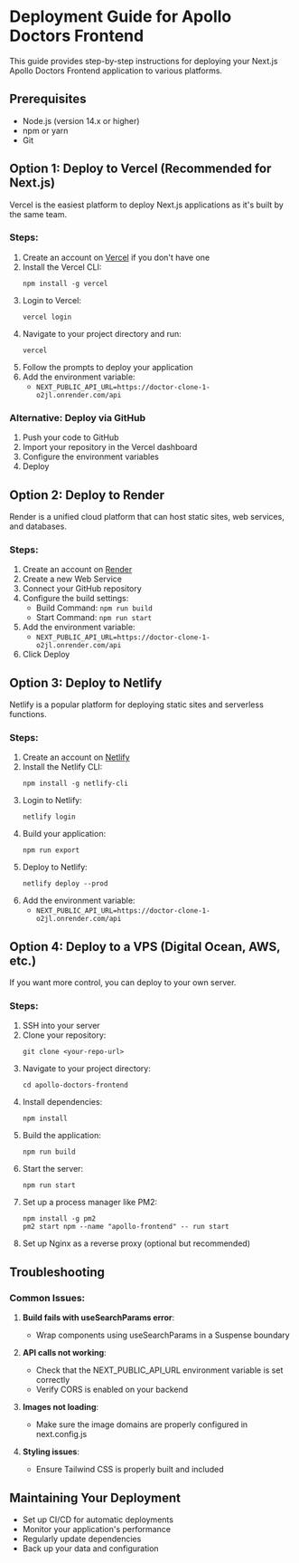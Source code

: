 # Deployment Guide for Apollo Doctors Frontend

This guide provides step-by-step instructions for deploying your Next.js Apollo Doctors Frontend application to various platforms.

## Prerequisites

- Node.js (version 14.x or higher)
- npm or yarn
- Git

## Option 1: Deploy to Vercel (Recommended for Next.js)

Vercel is the easiest platform to deploy Next.js applications as it's built by the same team.

### Steps:

1. Create an account on [Vercel](https://vercel.com) if you don't have one
2. Install the Vercel CLI:
   ```
   npm install -g vercel
   ```
3. Login to Vercel:
   ```
   vercel login
   ```
4. Navigate to your project directory and run:
   ```
   vercel
   ```
5. Follow the prompts to deploy your application
6. Add the environment variable:
   - `NEXT_PUBLIC_API_URL=https://doctor-clone-1-o2jl.onrender.com/api`

### Alternative: Deploy via GitHub

1. Push your code to GitHub
2. Import your repository in the Vercel dashboard
3. Configure the environment variables
4. Deploy

## Option 2: Deploy to Render

Render is a unified cloud platform that can host static sites, web services, and databases.

### Steps:

1. Create an account on [Render](https://render.com)
2. Create a new Web Service
3. Connect your GitHub repository
4. Configure the build settings:
   - Build Command: `npm run build`
   - Start Command: `npm run start`
5. Add the environment variable:
   - `NEXT_PUBLIC_API_URL=https://doctor-clone-1-o2jl.onrender.com/api`
6. Click Deploy

## Option 3: Deploy to Netlify

Netlify is a popular platform for deploying static sites and serverless functions.

### Steps:

1. Create an account on [Netlify](https://netlify.com)
2. Install the Netlify CLI:
   ```
   npm install -g netlify-cli
   ```
3. Login to Netlify:
   ```
   netlify login
   ```
4. Build your application:
   ```
   npm run export
   ```
5. Deploy to Netlify:
   ```
   netlify deploy --prod
   ```
6. Add the environment variable:
   - `NEXT_PUBLIC_API_URL=https://doctor-clone-1-o2jl.onrender.com/api`

## Option 4: Deploy to a VPS (Digital Ocean, AWS, etc.)

If you want more control, you can deploy to your own server.

### Steps:

1. SSH into your server
2. Clone your repository:
   ```
   git clone <your-repo-url>
   ```
3. Navigate to your project directory:
   ```
   cd apollo-doctors-frontend
   ```
4. Install dependencies:
   ```
   npm install
   ```
5. Build the application:
   ```
   npm run build
   ```
6. Start the server:
   ```
   npm run start
   ```
7. Set up a process manager like PM2:
   ```
   npm install -g pm2
   pm2 start npm --name "apollo-frontend" -- run start
   ```
8. Set up Nginx as a reverse proxy (optional but recommended)

## Troubleshooting

### Common Issues:

1. **Build fails with useSearchParams error**:
   - Wrap components using useSearchParams in a Suspense boundary

2. **API calls not working**:
   - Check that the NEXT_PUBLIC_API_URL environment variable is set correctly
   - Verify CORS is enabled on your backend

3. **Images not loading**:
   - Make sure the image domains are properly configured in next.config.js

4. **Styling issues**:
   - Ensure Tailwind CSS is properly built and included

## Maintaining Your Deployment

- Set up CI/CD for automatic deployments
- Monitor your application's performance
- Regularly update dependencies
- Back up your data and configuration
